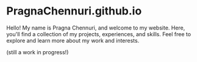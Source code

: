 # PragnaChennuri.github.io

Hello! My name is Pragna Chennuri, and welcome to my website. Here, you'll find a collection of my projects, experiences, and skills. Feel free to explore and learn more about my work and interests.

(still a work in progress!)